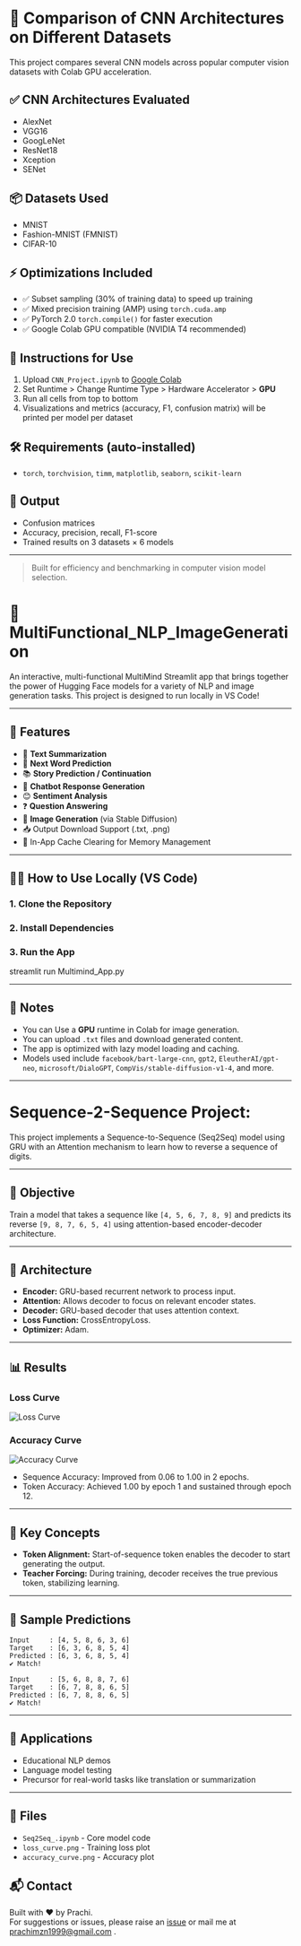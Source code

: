 
# 🧠 Comparison of CNN Architectures on Different Datasets


This project compares several CNN models across popular computer vision datasets with Colab GPU acceleration.

## ✅ CNN Architectures Evaluated
- AlexNet
- VGG16
- GoogLeNet
- ResNet18
- Xception
- SENet

## 📦 Datasets Used
- MNIST
- Fashion-MNIST (FMNIST)
- CIFAR-10

## ⚡ Optimizations Included
- ✅ Subset sampling (30% of training data) to speed up training
- ✅ Mixed precision training (AMP) using `torch.cuda.amp`
- ✅ PyTorch 2.0 `torch.compile()` for faster execution
- ✅ Google Colab GPU compatible (NVIDIA T4 recommended)

## 📌 Instructions for Use
1. Upload `CNN_Project.ipynb` to [Google Colab](https://colab.research.google.com/)
2. Set Runtime > Change Runtime Type > Hardware Accelerator > **GPU**
3. Run all cells from top to bottom
4. Visualizations and metrics (accuracy, F1, confusion matrix) will be printed per model per dataset

## 🛠️ Requirements (auto-installed)
- `torch`, `torchvision`, `timm`, `matplotlib`, `seaborn`, `scikit-learn`

## 🧾 Output
- Confusion matrices
- Accuracy, precision, recall, F1-score
- Trained results on 3 datasets × 6 models

---

> Built for efficiency and benchmarking in computer vision model selection.




# 🤖 MultiFunctional_NLP_ImageGeneration

An interactive, multi-functional MultiMind Streamlit app that brings together the power of Hugging Face models for a variety of NLP and image generation tasks. This project is designed to run locally in VS Code!

---

## 🚀 Features

- 📝 **Text Summarization**
- 🔮 **Next Word Prediction**
- 📚 **Story Prediction / Continuation**
- 💬 **Chatbot Response Generation**
- 😊 **Sentiment Analysis**
- ❓ **Question Answering**
- 🎨 **Image Generation** (via Stable Diffusion)
- 📥 Output Download Support (.txt, .png)
- 🧹 In-App Cache Clearing for Memory Management

---

## 🧑‍💻 How to Use Locally (VS Code)

### 1. Clone the Repository
### 2. Install Dependencies
### 3. Run the App


streamlit run Multimind_App.py


---

## 📌 Notes

- You can Use a **GPU** runtime in Colab for image generation.
- You can upload `.txt` files and download generated content.
- The app is optimized with lazy model loading and caching.
- Models used include `facebook/bart-large-cnn`, `gpt2`, `EleutherAI/gpt-neo`, `microsoft/DialoGPT`, `CompVis/stable-diffusion-v1-4`, and more.

---

# Sequence-2-Sequence Project:

This project implements a Sequence-to-Sequence (Seq2Seq) model using GRU with an Attention mechanism to learn how to reverse a sequence of digits.

---

## 🧠 Objective
Train a model that takes a sequence like `[4, 5, 6, 7, 8, 9]` and predicts its reverse `[9, 8, 7, 6, 5, 4]` using attention-based encoder-decoder architecture.

---

## 🧱 Architecture
- **Encoder:** GRU-based recurrent network to process input.
- **Attention:** Allows decoder to focus on relevant encoder states.
- **Decoder:** GRU-based decoder that uses attention context.
- **Loss Function:** CrossEntropyLoss.
- **Optimizer:** Adam.

---

## 📊 Results

### Loss Curve
![Loss Curve](loss_curve.png)

### Accuracy Curve
![Accuracy Curve](accuracy_curve.png)

- Sequence Accuracy: Improved from 0.06 to 1.00 in 2 epochs.
- Token Accuracy: Achieved 1.00 by epoch 1 and sustained through epoch 12.

---

## 📌 Key Concepts
- **<sos> Token Alignment:** Start-of-sequence token enables the decoder to start generating the output.
- **Teacher Forcing:** During training, decoder receives the true previous token, stabilizing learning.

---

## 🧪 Sample Predictions
```
Input     : [4, 5, 8, 6, 3, 6]
Target    : [6, 3, 6, 8, 5, 4]
Predicted : [6, 3, 6, 8, 5, 4]
✔️ Match!

Input     : [5, 6, 8, 8, 7, 6]
Target    : [6, 7, 8, 8, 6, 5]
Predicted : [6, 7, 8, 8, 6, 5]
✔️ Match!
```

---

## 🎯 Applications
- Educational NLP demos
- Language model testing
- Precursor for real-world tasks like translation or summarization

---

## 🧾 Files
- `Seq2Seq_.ipynb` - Core model code
- `loss_curve.png` - Training loss plot
- `accuracy_curve.png` - Accuracy plot

## 📬 Contact

Built with ❤️ by Prachi.  
For suggestions or issues, please raise an [issue](https://github.com/PrachiCh2611/Final_Project.git) or mail me at prachimzn1999@gmail.com .
